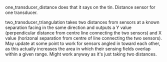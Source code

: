 one_transducer_distance does that it says on the tin. Distance sensor for one transducer. 

two_transducer_triangulation takes two distances from sensors at a known separation facing in the same direction and outputs a Y value (perpendicular distance from centre line connecting the two sensors) and X value (horizonal separation from centre of line connecting the two sensors). May update at some point to work for sensors angled in toward each other, as this actually increases the area in which their sensing fields overlap within a given range. Might work anyway as it's just taking two distances. 
